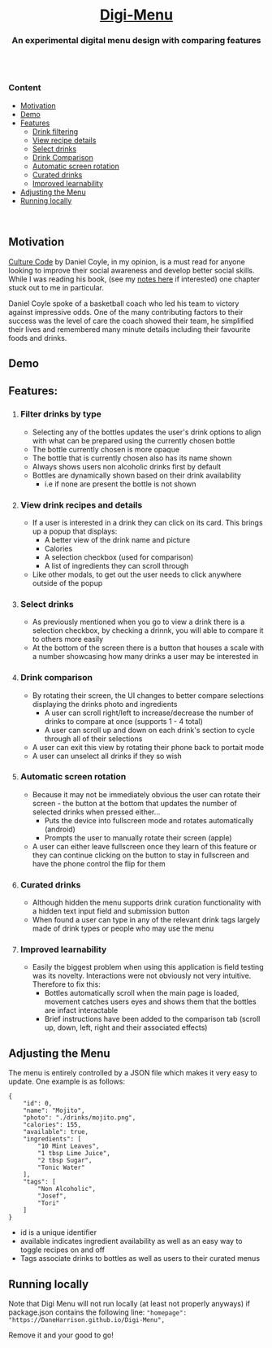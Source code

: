 <div align="center">
    <h1><b><a href="https://daneharrison.github.io/Digi-Menu/">Digi-Menu</a></b></h1>
<h3>An experimental digital menu design with comparing features</h3>
</div>

<br>
<br>

### Content
- [Motivation](#motivation)
- [Demo](#demo)
- [Features](#features)
    - [Drink filtering](#filter-drinks-by-type)
    - [View recipe details](#view-drink-recipes-and-details)
    - [Select drinks](#select-drinks)
    - [Drink Comparison](#drink-comparison)
    - [Automatic screen rotation](#automatic-screen-rotation)
    - [Curated drinks](#curated-drinks)
    - [Improved learnability](#improved-learnability)
- [Adjusting the Menu](#adjusting-the-menu)
- [Running locally](#running-locally)

<br>

## Motivation
[Culture Code](https://www.amazon.ca/Culture-Code-Secrets-Highly-Successful/dp/0804176981) by Daniel Coyle, in my opinion, is a must read for anyone looking to improve their social awareness and develop better social skills. While I was reading his book, (see my [notes here](https://github.com/DaneHarrison/Hacker-Man/blob/main/think%20tank/communication/cultureCode.pdf) if interested) one chapter stuck out to me in particular. 

Daniel Coyle spoke of a basketball coach who led his team to victory against impressive odds. One of the many contributing factors to their success was the level of care the coach showed their team, he simplified their lives and remembered many minute details including their favourite foods and drinks.

## Demo


## Features:
1. ### Filter drinks by type
    - Selecting any of the bottles updates the user's drink options to align with what can be prepared using the currently chosen bottle
    - The bottle currently chosen is more opaque
    - The bottle that is currently chosen also has its name shown
    - Always shows users non alcoholic drinks first by default
    - Bottles are dynamically shown based on their drink availability 
        - i.e if none are present the bottle is not shown

2. ### View drink recipes and details
    - If a user is interested in a drink they can click on its card. This brings up a popup that displays:
        - A better view of the drink name and picture
        - Calories
        - A selection checkbox (used for comparison)
        - A list of ingredients they can scroll through
    - Like other modals, to get out the user needs to click anywhere outside of the popup

3. ### Select drinks
    - As previously mentioned when you go to view a drink there is a selection checkbox, by checking a drinnk, you will able to compare it to others more easily 
    - At the bottom of the screen there is a button that houses a scale with a number showcasing how many drinks a user may be interested in

4. ### Drink comparison
    - By rotating their screen, the UI changes to better compare selections displaying the drinks photo and ingredients
        - A user can scroll right/left to increase/decrease the number of drinks to compare at once (supports 1 - 4 total)
        - A user can scroll up and down on each drink's section to cycle through all of their selections
    - A user can exit this view by rotating their phone back to portait mode 
    - A user can unselect all drinks if they so wish

5. ### Automatic screen rotation
    - Because it may not be immediately obvious the user can rotate their screen - the button at the bottom that updates the number of selected drinks when pressed either...
        - Puts the device into fullscreen mode and rotates automatically (android)
        - Prompts the user to manually rotate their screen (apple)
    - A user can either leave fullscreen once they learn of this feature or they can continue clicking on the button to stay in fullscreen and have the phone control the flip for them


5. ### Curated drinks
    - Although hidden the menu supports drink curation functionality with a hidden text input field and submission button
    - When found a user can type in any of the relevant drink tags largely made of drink types or people who may use the menu 

6. ### Improved learnability
    - Easily the biggest problem when using this application is field testing was its novelty. Interactions were not obviously not very intuitive. Therefore to fix this:
        - Bottles automatically scroll when the main page is loaded, movement catches users eyes and shows them that the bottles are infact interactable
        - Brief instructions have been added to the comparison tab (scroll up, down, left, right and their associated effects)

## Adjusting the Menu
The menu is entirely controlled by a JSON file which makes it very easy to update. One example is as follows:

    {
        "id": 0,
        "name": "Mojito",
        "photo": "./drinks/mojito.png",
        "calories": 155,
        "available": true,
        "ingredients": [
            "10 Mint Leaves",
            "1 tbsp Lime Juice",
            "2 tbsp Sugar",
            "Tonic Water"
        ],
        "tags": [
            "Non Alcoholic",
            "Josef",
            "Tori"
        ]
    }

- id is a unique identifier
- available indicates ingredient availability as well as an easy way to toggle recipes on and off
- Tags associate drinks to bottles as well as users to their curated menus

## Running locally
Note that Digi Menu will not run locally (at least not properly anyways) if package.json contains the following line: 
```"homepage": "https://DaneHarrison.github.io/Digi-Menu",```

Remove it and your good to go!